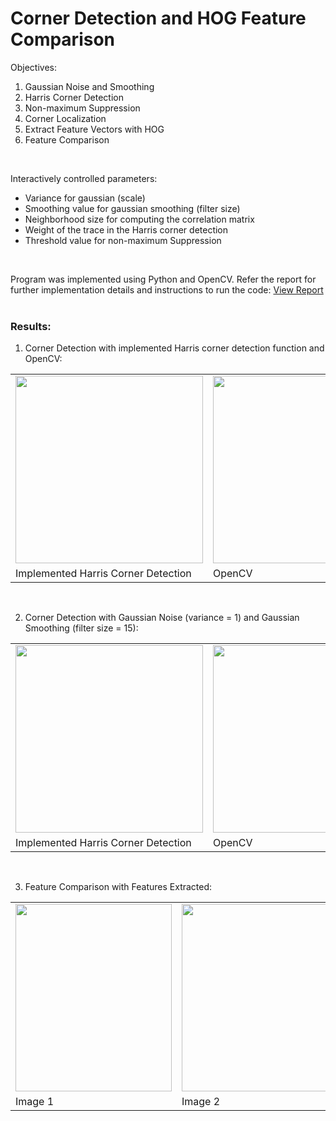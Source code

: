 # Corner Detection and HOG Feature Comparison

Objectives:
1. Gaussian Noise and Smoothing
2. Harris Corner Detection
3. Non-maximum Suppression
4. Corner Localization
5. Extract Feature Vectors with HOG
6. Feature Comparison
<br/>

Interactively controlled parameters:
* Variance for gaussian (scale)
* Smoothing value for gaussian smoothing (filter size)
* Neighborhood size for computing the correlation matrix
* Weight of the trace in the Harris corner detection
* Threshold value for non-maximum Suppression
<br/>

Program was implemented using Python and OpenCV. Refer the report for further implementation details and instructions to run the code:
<a href="https://github.com/chandnii7/CornerDetection/blob/main/doc/Report_A2_Chandni_Patel.pdf">View Report</a>
<br/><br/>

### Results:
1. Corner Detection with implemented Harris corner detection function and OpenCV:
<table>
<tr>
<td>
<img src="https://github.com/chandnii7/CornerDetection/blob/main/data/out1.jpg" height="300" width="300"/>
</td>
<td>
<img src="https://github.com/chandnii7/CornerDetection/blob/main/data/out2.jpg" height="300" width="300"/>
</td>
</tr>
<tr>
<td>
Implemented Harris Corner Detection
</td>
<td>
OpenCV
</td>
</tr>
</table>
<br />

2. Corner Detection with Gaussian Noise (variance = 1) and Gaussian Smoothing (filter size = 15):
<table>
<tr>
<td>
<img src="https://github.com/chandnii7/CornerDetection/blob/main/data/out3.jpg" height="300" width="300"/>
</td>
<td>
<img src="https://github.com/chandnii7/CornerDetection/blob/main/data/out4.jpg" height="300" width="300"/>
</td>
</tr>
<tr>
<td>
Implemented Harris Corner Detection
</td>
<td>
OpenCV
</td>
</tr>
</table>
<br />

3. Feature Comparison with Features Extracted:
<table>
<tr>
<td>
<img src="https://github.com/chandnii7/CornerDetection/blob/main/data/out5.jpg" height="300" width="250"/>
</td>
<td>
<img src="https://github.com/chandnii7/CornerDetection/blob/main/data/out6.jpg" height="300" width="250"/>
</td>
</tr>
<tr>
<td>
Image 1
</td>
<td>
Image 2
</td>
</tr>
</table>
<br />
